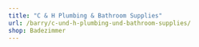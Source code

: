 ```yaml
---
title: "C & H Plumbing & Bathroom Supplies"
url: /barry/c-und-h-plumbing-und-bathroom-supplies/
shop: Badezimmer
---
```

